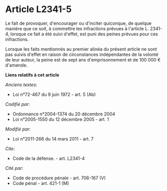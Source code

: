 # Article L2341-5

Le fait de provoquer, d'encourager ou d'inciter quiconque, de quelque manière que ce soit, à commettre les infractions
prévues à l'article L. 2341-4, lorsque ce fait a été suivi d'effet, est puni des peines prévues pour ces infractions. 

Lorsque les faits mentionnés au premier alinéa du présent article ne sont pas suivis d'effet en raison de circonstances
indépendantes de la volonté de leur auteur, la peine est de sept ans d'emprisonnement et de 100 000 € d'amende.

**Liens relatifs à cet article**

_Anciens textes_:

  - Loi n°72-467 du 9 juin 1972 - art. 5 (Ab)

_Codifié par_:

  - Ordonnance n°2004-1374 du 20 décembre 2004
  - Loi n°2005-1550 du 12 décembre 2005 - art. 1

_Modifié par_:

  - Loi n°2011-266 du 14 mars 2011 - art. 7

_Cite_:

  - Code de la défense. - art. L2341-4

_Cité par_:

  - Code de procédure pénale - art. 706-167 (V)
  - Code pénal - art. 421-1 (M)
